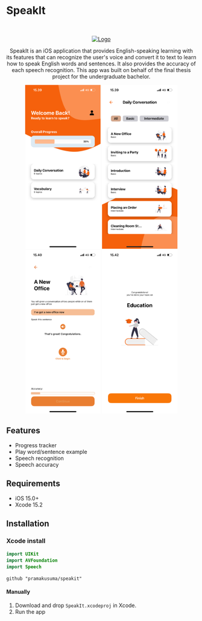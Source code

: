# SpeakIt
<br />
<p align="center">
  <a href="https://github.com/alexanderritik/Best-README-Template">
    <img src="Aseets/speakit_logo.png" alt="Logo" width="80" height="80">
  </a>
  <p align="center">
    SpeakIt is an iOS application that provides English-speaking learning with its features that can recognize the user's voice and convert it to text to learn how to speak English words and sentences. It also provides the accuracy of each speech recognition. This app was built on behalf of the final thesis project for the undergraduate bachelor.
  </p>
</p>

<p align="center">
<img src= "Assets/homescreen.PNG" width="200" >
<img src= "Assets/lessondetail.PNG" width="200" >
  <img src= "Assets/topicdetail.PNG" width="200" >
  <img src= "Assets/topicfinished.PNG" width="200" >
</p>

## Features

- Progress tracker
- Play word/sentence example
- Speech recognition
- Speech accuracy

## Requirements

- iOS 15.0+
- Xcode 15.2

## Installation

### Xcode install
``` swift
import UIKit
import AVFoundation
import Speech
```

```
github "pramakusuma/speakit"
```
#### Manually
1. Download and drop ```SpeakIt.xcodeproj``` in Xcode.  
2. Run the app  

